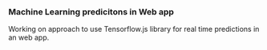 ### Machine Learning predicitons in Web app

Working on approach to use Tensorflow.js library for real time predictions in an web app.
